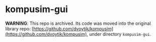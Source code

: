 # kompusim-gui

**WARNING**: This repo is archived. Its code was moved into the original library repo: [https://github.com/dvoytik/kompusim](https://github.com/dvoytik/kompusim), under directory `kompusim-gui`.

